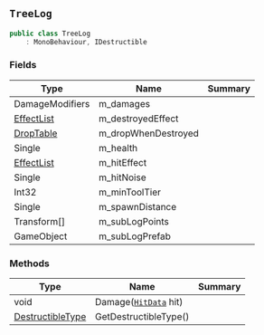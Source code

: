 ## `TreeLog`

```csharp
public class TreeLog
    : MonoBehaviour, IDestructible
```

### Fields

| Type | Name | Summary | 
| --- | --- | --- | 
| DamageModifiers | m_damages |  | 
| [EffectList](./EffectList.md) | m_destroyedEffect |  | 
| [DropTable](./DropTable.md) | m_dropWhenDestroyed |  | 
| Single | m_health |  | 
| [EffectList](./EffectList.md) | m_hitEffect |  | 
| Single | m_hitNoise |  | 
| Int32 | m_minToolTier |  | 
| Single | m_spawnDistance |  | 
| Transform[] | m_subLogPoints |  | 
| GameObject | m_subLogPrefab |  | 


### Methods

| Type | Name | Summary | 
| --- | --- | --- | 
| void | Damage([`HitData`](./HitData.md) hit) |  | 
| [DestructibleType](./DestructibleType.md) | GetDestructibleType() |  | 


